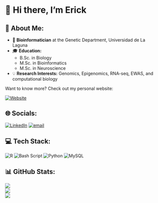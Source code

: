 # 👋 Hi there, I’m Erick

## 💫 About Me:
- 🔬 **Bioinformatician** at the Genetic Department, Universidad de La Laguna  
- 🎓 **Education:**  
  - B.Sc. in Biology  
  - M.Sc. in Bioinformatics  
  - M.Sc. in Neuroscience  
- 💡 **Research Interests:** Genomics, Epigenomics, RNA-seq, EWAS, and computational biology  

Want to know more? Check out my personal website:

[![Website](https://img.shields.io/badge/Website-erickcastillo.page-14a1f0?logo=google-chrome&logoColor=white)](https://erickcastillo.page)

## 🌐 Socials:
[![LinkedIn](https://img.shields.io/badge/LinkedIn-%230077B5.svg?logo=linkedin&logoColor=white)](www.linkedin.com/in/erick-marcos-castillo-vargas-68318a221) [![email](https://img.shields.io/badge/Email-D14836?logo=gmail&logoColor=white)](mailto:erickmarcoscastillovargas@gmail.com) 

## 💻 Tech Stack:
![R](https://img.shields.io/badge/r-%23276DC3.svg?style=flat&logo=r&logoColor=white) ![Bash Script](https://img.shields.io/badge/bash_script-%23121011.svg?style=flat&logo=gnu-bash&logoColor=white) ![Python](https://img.shields.io/badge/python-3670A0?style=flat&logo=python&logoColor=ffdd54) ![MySQL](https://img.shields.io/badge/mysql-4479A1.svg?style=flat&logo=mysql&logoColor=white)

## 📊 GitHub Stats:
![](https://github-readme-stats.vercel.app/api?username=ErickCastilloVargas&theme=aura&hide_border=false&include_all_commits=false&count_private=false)<br/>
![](https://nirzak-streak-stats.vercel.app/?user=ErickCastilloVargas&theme=aura&hide_border=false)<br/>
![](https://github-readme-stats.vercel.app/api/top-langs/?username=ErickCastilloVargas&theme=aura&hide_border=false&include_all_commits=false&count_private=false&layout=compact)

<!-- Proudly created with GPRM ( https://gprm.itsvg.in ) -->
